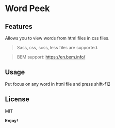 # Word Peek

## Features

Allows you to view words from html files in css files.

> Sass, css, scss, less files are supported.

> BEM support: https://en.bem.info/

## Usage

Put focus on any word in html file and press shift-f12

## License

MIT

**Enjoy!**
